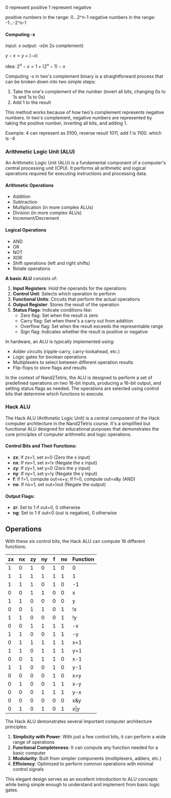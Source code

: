 0 represent positive
1 represent negative

positive numbers in the range: 0...2^n-1
negative numbers in the range: -1...-2^n-1

#### Computing -x
input: x
output: -x(in 2s complement)

$y-x = y +(-x)$

idea: $2^n-x=1+(2^n-1)-x$ 

Computing -x in two's complement binary is a straightforward process that can be broken down into two simple steps:

1. Take the one's complement of the number (invert all bits, changing 0s to 1s and 1s to 0s)
2. Add 1 to the result

This method works because of how two's complement represents negative numbers. In two's complement, negative numbers are represented by taking the positive number, inverting all bits, and adding 1.

Example: 4 can represent as 0100, reverse result 1011, add 1 is 1100. which is -4

### Arithmetic Logic Unit (ALU)

An Arithmetic Logic Unit (ALU) is a fundamental component of a computer's central processing unit (CPU). It performs all arithmetic and logical operations required for executing instructions and processing data.

#### Arithmetic Operations

- Addition
- Subtraction
- Multiplication (in more complex ALUs)
- Division (in more complex ALUs)
- Increment/Decrement

#### Logical Operations

- AND
- OR
- NOT
- XOR
- Shift operations (left and right shifts)
- Rotate operations

**A basic ALU** consists of:

1. **Input Registers**: Hold the operands for the operations
2. **Control Unit**: Selects which operation to perform
3. **Functional Units**: Circuits that perform the actual operations
4. **Output Register**: Stores the result of the operation
5. **Status Flags**: Indicate conditions like:
    - Zero flag: Set when the result is zero
    - Carry flag: Set when there's a carry out from addition
    - Overflow flag: Set when the result exceeds the representable range
    - Sign flag: Indicates whether the result is positive or negative

In hardware, an ALU is typically implemented using:
- Adder circuits (ripple-carry, carry-lookahead, etc.)
- Logic gates for boolean operations
- Multiplexers to select between different operation results
- Flip-flops to store flags and results

In the context of Nand2Tetris, the ALU is designed to perform a set of predefined operations on two 16-bit inputs, producing a 16-bit output, and setting status flags as needed. The operations are selected using control bits that determine which functions to execute.

### Hack ALU

The Hack ALU (Arithmetic Logic Unit) is a central component of the Hack computer architecture in the Nand2Tetris course. It's a simplified but functional ALU designed for educational purposes that demonstrates the core principles of computer arithmetic and logic operations.

#### Control Bits and Their Functions:

- **zx**: If zx=1, set x=0 (Zero the x input)
- **nx**: If nx=1, set x=!x (Negate the x input)
- **zy**: If zy=1, set y=0 (Zero the y input)
- **ny**: If ny=1, set y=!y (Negate the y input)
- **f**: If f=1, compute out=x+y; If f=0, compute out=x&y (AND)
- **no**: If no=1, set out=!out (Negate the output)

#### Output Flags:

- **zr**: Set to 1 if out=0, 0 otherwise
- **ng**: Set to 1 if out<0 (out is negative), 0 otherwise

## Operations

With these six control bits, the Hack ALU can compute 18 different functions:

|zx|nx|zy|ny|f|no|Function|
|---|---|---|---|---|---|---|
|1|0|1|0|1|0|0|
|1|1|1|1|1|1|1|
|1|1|1|0|1|0|-1|
|0|0|1|1|0|0|x|
|1|1|0|0|0|0|y|
|0|0|1|1|0|1|!x|
|1|1|0|0|0|1|!y|
|0|0|1|1|1|1|-x|
|1|1|0|0|1|1|-y|
|0|1|1|1|1|1|x+1|
|1|1|0|1|1|1|y+1|
|0|0|1|1|1|0|x-1|
|1|1|0|0|1|0|y-1|
|0|0|0|0|1|0|x+y|
|0|1|0|0|1|1|x-y|
|0|0|0|1|1|1|y-x|
|0|0|0|0|0|0|x&y|
|0|1|0|1|0|1|x\|y|

The Hack ALU demonstrates several important computer architecture principles:

1. **Simplicity with Power**: With just a few control bits, it can perform a wide range of operations
2. **Functional Completeness**: It can compute any function needed for a basic computer
3. **Modularity**: Built from simpler components (multiplexers, adders, etc.)
4. **Efficiency**: Optimized to perform common operations with minimal control signals

This elegant design serves as an excellent introduction to ALU concepts while being simple enough to understand and implement from basic logic gates.